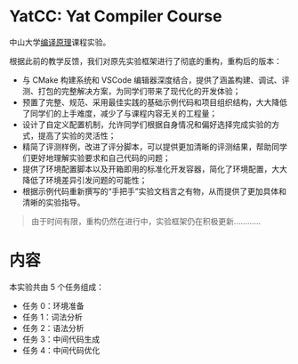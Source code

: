 
# YatCC: Yat Compiler Course

中山大学[编译原理](https://arcsysu.github.io/teach/dcs290/s2024.html)课程实验。

根据此前的教学反馈，我们对原先实验框架进行了彻底的重构，重构后的版本：

- 与 CMake 构建系统和 VSCode 编辑器深度结合，提供了涵盖构建、调试、评测、打包的完整解决方案，为同学们带来了现代化的开发体验；
- 预置了完整、规范、采用最佳实践的基础示例代码和项目组织结构，大大降低了同学们的上手难度，减少了与课程内容无关的工程量；
- 设计了自定义配置机制，允许同学们根据自身情况和偏好选择完成实验的方式，提高了实验的灵活性；
- 精简了评测样例，改进了评分脚本，可以提供更加清晰的评测结果，帮助同学们更好地理解实验要求和自己代码的问题；
- 提供了环境配置脚本以及开箱即用的标准化开发容器，简化了环境配置，大大降低了环境差异引发问题的可能性；
- 根据示例代码重新撰写的“手把手”实验文档言之有物，从而提供了更加具体和清晰的实验指导。

> 由于时间有限，重构仍然在进行中，实验框架仍在积极更新…………

# 内容

本实验共由 5 个任务组成：

- 任务 0：环境准备
- 任务 1：词法分析
- 任务 2：语法分析
- 任务 3：中间代码生成
- 任务 4：中间代码优化
